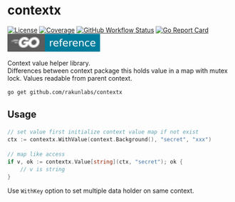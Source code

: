 # contextx

[![License](https://img.shields.io/github/license/rakunlabs/contextx?color=red&style=flat-square)](https://raw.githubusercontent.com/rakunlabs/contextx/main/LICENSE)
[![Coverage](https://img.shields.io/sonar/coverage/rakunlabs_contextx?logo=sonarcloud&server=https%3A%2F%2Fsonarcloud.io&style=flat-square)](https://sonarcloud.io/summary/overall?id=rakunlabs_contextx)
[![GitHub Workflow Status](https://img.shields.io/github/actions/workflow/status/rakunlabs/contextx/test.yml?branch=main&logo=github&style=flat-square&label=ci)](https://github.com/rakunlabs/contextx/actions)
[![Go Report Card](https://goreportcard.com/badge/github.com/rakunlabs/contextx?style=flat-square)](https://goreportcard.com/report/github.com/rakunlabs/contextx)
[![Go PKG](https://raw.githubusercontent.com/rakunlabs/.github/main/assets/badges/gopkg.svg)](https://pkg.go.dev/github.com/rakunlabs/contextx)

Context value helper library.  
Differences between context package this holds value in a map with mutex lock. Values readable from parent context.

```sh
go get github.com/rakunlabs/contextx
```

## Usage

```go
// set value first initialize context value map if not exist
ctx := contextx.WithValue(context.Background(), "secret", "xxx")

// map like access
if v, ok := contextx.Value[string](ctx, "secret"); ok {
    // v is string
}
```

Use `WithKey` option to set multiple data holder on same context.
